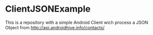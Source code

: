 ClientJSONExample
=================

This is a repository with a simple Android Client wich process a JSON Object from http://api.androidhive.info/contacts/
